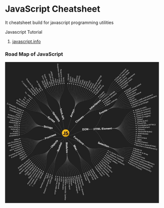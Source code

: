 # JavaScript Cheatsheet
It cheatsheet build for javascript programming utilities

Javascript Tutorial
1. [javascript.info](https://javascript.info/)

### Road Map of JavaScript
![alt text](https://github.com/webhazrat/javascript/blob/main/javascript-roadmap.jpg?raw=true) 
